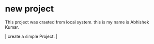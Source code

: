# new project

This project was craeted from local system.
this is my name is Abhishek Kumar. 

| create a simple Project.  |